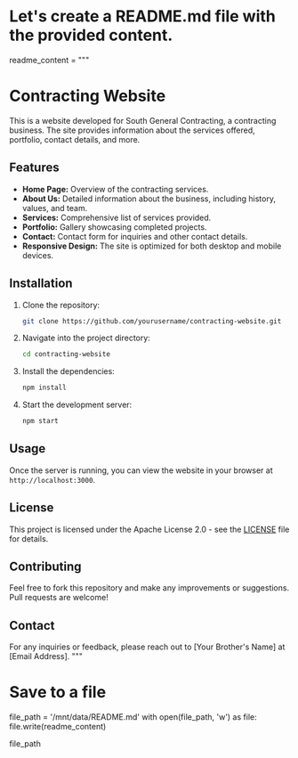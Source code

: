 # Let's create a README.md file with the provided content.

readme_content = """
# Contracting Website

This is a website developed for South General Contracting, a contracting business. The site provides information about the services offered, portfolio, contact details, and more.

## Features

- **Home Page:** Overview of the contracting services.
- **About Us:** Detailed information about the business, including history, values, and team.
- **Services:** Comprehensive list of services provided.
- **Portfolio:** Gallery showcasing completed projects.
- **Contact:** Contact form for inquiries and other contact details.
- **Responsive Design:** The site is optimized for both desktop and mobile devices.

## Installation

1. Clone the repository:
    ```bash
    git clone https://github.com/yourusername/contracting-website.git
    ```
2. Navigate into the project directory:
    ```bash
    cd contracting-website
    ```
3. Install the dependencies:
    ```bash
    npm install
    ```
4. Start the development server:
    ```bash
    npm start
    ```

## Usage

Once the server is running, you can view the website in your browser at `http://localhost:3000`.

## License

This project is licensed under the Apache License 2.0 - see the [LICENSE](LICENSE) file for details.

## Contributing

Feel free to fork this repository and make any improvements or suggestions. Pull requests are welcome!

## Contact

For any inquiries or feedback, please reach out to [Your Brother's Name] at [Email Address].
"""

# Save to a file
file_path = '/mnt/data/README.md'
with open(file_path, 'w') as file:
    file.write(readme_content)

file_path
